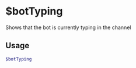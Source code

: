 # $botTyping

Shows that the bot is currently typing in the channel

## Usage

```bash
$botTyping
```

